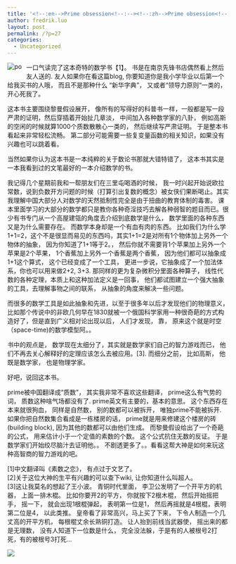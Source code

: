 ```yaml
---
title: '<!--:en-->Prime obsession<!--:--><!--:zh-->Prime obsession<!--:-->'
author: fredrik.luo
layout: post
permalink: /?p=27
categories:
  - Uncategorized
---
```

<!--:zh-->

<img src="http://files.myopera.com/luozhiyu/blog/0150px-Prime_Obsession.JPG" alt="po" style="float:left; margin:0 10px 10px 0;" />一口气读完了这本奇特的数学书【1】。 书是在南京先锋书店偶然看上然后友人送的. 友人如果你在看这篇blog, 你要知道你是我小学毕业以后第一个给我买书的人哦， 而且不是那种什么 “新华字典”， 又或者“领导力原则“一类的，开心死我了。

这本书主要围绕黎曼假设展开， 像所有的写得好的科普书一样，一般都是写一段严肃的证明，然后穿插着开始扯几章淡， 中间加入各种数学家的八卦， 例如高斯的空闲的时候就算1000个质数散散心一类的， 然后继续写严肃证明。 于是整本书看起来非常轻松流畅。 第二部分可能需要一些复变量函数的相关知识，如果没有兴趣也可以跳着看。

当然如果你认为这本书是一本纯粹的关于数论书那就大错特错了， 这本书其实是一本我看到过的文笔最好的一本介绍数学的书。

我记得几个星期前我和一帮朋友们在三里屯喝酒的时候， 我一时兴起开始说欧拉常数，说到负数开方问题的时候（打算引出复数的概念）被女侠们果断喝止。其实我理解中国大部分人对数学的天然抵制性完全是由于扭曲的教育体制的毒害。 课本里面学习的大部分的数学都只是教你各种奇淫技巧去解各种弱智的题目而已。很少有书专门从一个高屋建瓴的角度去介绍到底数学是什么， 数学里面的各种东西又是为什么需要存在。 而数学本身却是一个有血有肉的东西。 比如我们为什么学1+1=2，这个不是很显而易见的东西吗，其实1+1=2是对所有1个物体加上另外一个物体的抽象， 因为你知道了1+1等于2。， 然后你就不需要背1个苹果加上另外一个苹果是2个苹果， 1个香蕉加上另外一个香蕉是两个香蕉， 因为他们都可以抽象成1+1这个算式， 这个已经变成了一个工具， 更进一步说，它抽象成了一个加法体系，你也可以用来做2+2, 3+3. 那同样的更为复杂微积分里面各种算子， 线性代数的各种定理，本质上和这种加法定义是一回事， 他们都试图建立一个强大抽象的工具，去理解事物之间的联系， 从抽象的角度来解决一些问题。

而很多的数学工具是如此抽象和先进，以至于很多年以后才发现他们的物理意义， 比如那个传说中的非欧几何早在1830就被一个俄国科学家用一种很奇葩的方式构造好了，但是直到广义相对论出现以后， 人们才发现， 靠， 原来这个就是时空（space-time)的数学模型阿。。

书中的观点是， 数学现在太细分了，其实就是数学家们自己的智力游戏而已， 他们不再去关心解释好的定理应该怎么去被应用。[3]. 而细分之前， 比如高斯， 他既是数学家， 也是物理学家。

好吧，说回这本书。

prime被中国翻译成“质数”， 其实我非常不喜欢这些翻译， prime这么有气势的词， 质数这种啥气场都没有了. prime英文有主要的，基本的意思。 这个东西存在本来就很狗血， 同样是自然数， 别的数都可以被拆开， 唯独prime不能被拆开. 如果你把自然数集合看成是一栋楼房的话， prime就是用来修建这个楼房的砖(building block), 因为其他的数都可以由他们生成。 而黎曼假设给出了一个奇葩的公式， 用来估计小于一个定值的素数的个数。 这个公式抗住无数的反证。 于是数学家们开始绞尽脑汁去证明他。。 不剧透更多了。。看看这帮大神是如何来玩这种高智商的智力游戏的吧。

[1]中文翻译叫《素数之恋》， 有点过于文艺了。  
[2]关于这位大神的生平有兴趣的可以查下wiki, 让你知道什么叫超人。  
[3]这让我莫名的想起了王小波。 青铜时代里面， 李卫公发明了一个开平方的机器， 上面一排木棍。 比如你要开2的平方， 你就按下2根木棍， 然后开始摇把手， 摇一下， 就会出现1根棍弹起， 表明第一位是1， 然后再摇就是4根棍，表明第二位是4， 以此类推。 皇帝看了非常高兴，马上买了下来， 下令人制造一个几丈高的开平方机， 每根棍丈余长熟铜打造。 让人抬到前线当武器使， 摇出来的都是无理数， 没有人知道下一位数是什么， 完全没法躲，于是有的人被根号2打死，有的被根号3打死&#8230;<!--:-->

<div class="pvc_clear">
</div>

<p id="pvc_stats_27" class="pvc_stats " element-id="27">
  <img src="http://www.fredrik-luo.com/blog/wp-content/plugins/page-views-count/ajax-loader.gif" border=0 />
</p>

<div class="pvc_clear">
</div>